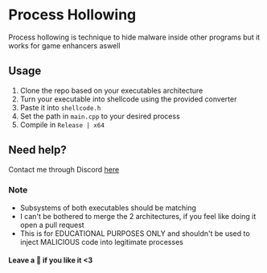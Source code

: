 # Process Hollowing
Process hollowing is technique to hide malware inside other programs but it works for game enhancers aswell

## Usage
1. Clone the repo based on your executables architecture
2. Turn your executable into shellcode using the provided converter
3. Paste it into `shellcode.h`
4. Set the path in `main.cpp` to your desired process
5. Compile in `Release | x64`

## Need help?
Contact me through Discord [here](https://hellokittyfan48.github.io/)

### Note
- Subsystems of both executables should be matching
- I can't be bothered to merge the 2 architectures, if you feel like doing it open a pull request
- This is for EDUCATIONAL PURPOSES ONLY and shouldn't be used to inject MALICIOUS code into legitimate processes

#### Leave a 🌟 if you like it <3
